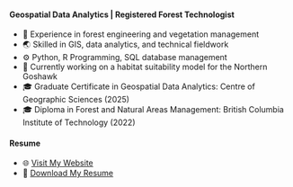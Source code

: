 #### Geospatial Data Analytics | Registered Forest Technologist
- 🌲 Experience in forest engineering and vegetation management
- 🌏 Skilled in GIS, data analytics, and technical fieldwork
- ⚙️ Python, R Programming, SQL database management
- 🦅 Currently working on a habitat suitability model for the Northern Goshawk
- 🎓 Graduate Certificate in Geospatial Data Analytics: Centre of Geographic Sciences (2025)
- 🎓 Diploma in Forest and Natural Areas Management: British Columbia Institute of Technology (2022)

#### Resume
- 🌐 [Visit My Website](https://ryanjamesmilia.github.io)
- 📄 [Download My Resume](https://github.com/ryanjamesmilia/ryanjamesmilia.github.io/tree/main/assets/resume.pdf)
